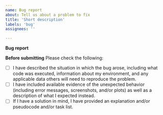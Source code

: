 ```yaml
---
name: Bug report
about: Tell us about a problem to fix
title: 'Short description'
labels: 'bug'
assignees: ''

---
```

**Bug report**


**Before submitting**
Please check the following:

- [ ] I have described the situation in which the bug arose, including what code was executed, information about my environment, and any applicable data others will need to reproduce the problem.
- [ ] I have included available evidence of the unexpected behavior (including error messages, screenshots, and/or plots) as well as a description of what I expected instead.
- [ ] If I have a solution in mind, I have provided an explanation and/or pseudocode and/or task list.
